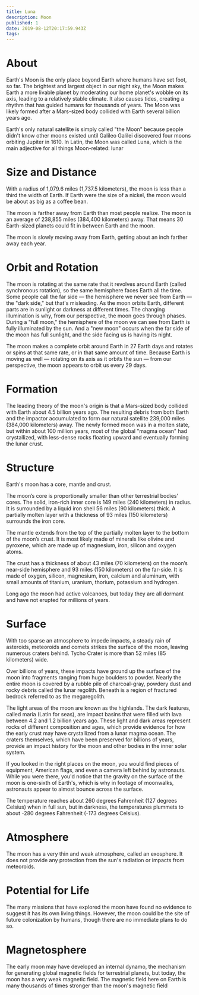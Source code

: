 ```yaml
---
title: Luna
description: Moon
published: 1
date: 2019-08-12T20:17:59.943Z
tags: 
---
```


# About
Earth's Moon is the only place beyond Earth where humans have set foot, so far. The brightest and largest object in our night sky, the Moon makes Earth a more livable planet by moderating our home planet's wobble on its axis, leading to a relatively stable climate. It also causes tides, creating a rhythm that has guided humans for thousands of years. The Moon was likely formed after a Mars-sized body collided with Earth several billion years ago.

Earth's only natural satellite is simply called "the Moon" because people didn't know other moons existed until Galileo Galilei discovered four moons orbiting Jupiter in 1610. In Latin, the Moon was called Luna, which is the main adjective for all things Moon-related: lunar


# Size and Distance
With a radius of 1,079.6 miles (1,737.5 kilometers), the moon is less than a third the width of Earth. If Earth were the size of a nickel, the moon would be about as big as a coffee bean.

The moon is farther away from Earth than most people realize. The moon is an average of 238,855 miles (384,400 kilometers) away. That means 30 Earth-sized planets could fit in between Earth and the moon.

The moon is slowly moving away from Earth, getting about an inch farther away each year.

# Orbit and Rotation
The moon is rotating at the same rate that it revolves around Earth (called synchronous rotation), so the same hemisphere faces Earth all the time. Some people call the far side &mdash; the hemisphere we never see from Earth &mdash; the "dark side," but that's misleading. As the moon orbits Earth, different parts are in sunlight or darkness at different times. The changing illumination is why, from our perspective, the moon goes through phases. During a "full moon," the hemisphere of the moon we can see from Earth is fully illuminated by the sun. And a "new moon" occurs when the far side of the moon has full sunlight, and the side facing us is having its night.

The moon makes a complete orbit around Earth in 27 Earth days and rotates or spins at that same rate, or in that same amount of time. Because Earth is moving as well &mdash; rotating on its axis as it orbits the sun &mdash; from our perspective, the moon appears to orbit us every 29 days.

# Formation
The leading theory of the moon's origin is that a Mars-sized body collided with Earth about 4.5 billion years ago. The resulting debris from both Earth and the impactor accumulated to form our natural satellite 239,000 miles (384,000 kilometers) away. The newly formed moon was in a molten state, but within about 100 million years, most of the global "magma ocean" had crystallized, with less-dense rocks floating upward and eventually forming the lunar crust.

# Structure
Earth's moon has a core, mantle and crust.

The moon’s core is proportionally smaller than other terrestrial bodies' cores. The solid, iron-rich inner core is 149 miles (240 kilometers) in radius. It is surrounded by a liquid iron shell 56 miles (90 kilometers) thick. A partially molten layer with a thickness of 93 miles (150 kilometers) surrounds the iron core.

The mantle extends from the top of the partially molten layer to the bottom of the moon’s crust. It is most likely made of minerals like olivine and pyroxene, which are made up of magnesium, iron, silicon and oxygen atoms.

The crust has a thickness of about 43 miles (70 kilometers) on the moon’s near-side hemisphere and 93 miles (150 kilometers) on the far-side. It is made of oxygen, silicon, magnesium, iron, calcium and aluminum, with small amounts of titanium, uranium, thorium, potassium and hydrogen.

Long ago the moon had active volcanoes, but today they are all dormant and have not erupted for millions of years.

# Surface
With too sparse an atmosphere to impede impacts, a steady rain of asteroids, meteoroids and comets strikes the surface of the moon, leaving numerous craters behind. Tycho Crater is more than 52 miles (85 kilometers) wide.

Over billions of years, these impacts have ground up the surface of the moon into fragments ranging from huge boulders to powder. Nearly the entire moon is covered by a rubble pile of charcoal-gray, powdery dust and rocky debris called the lunar regolith. Beneath is a region of fractured bedrock referred to as the megaregolith.

The light areas of the moon are known as the highlands. The dark features, called maria (Latin for seas), are impact basins that were filled with lava between 4.2 and 1.2 billion years ago. These light and dark areas represent rocks of different composition and ages, which provide evidence for how the early crust may have crystallized from a lunar magma ocean. The craters themselves, which have been preserved for billions of years, provide an impact history for the moon and other bodies in the inner solar system.

If you looked in the right places on the moon, you would find pieces of equipment, American flags, and even a camera left behind by astronauts. While you were there, you'd notice that the gravity on the surface of the moon is one-sixth of Earth's, which is why in footage of moonwalks, astronauts appear to almost bounce across the surface.

The temperature reaches about 260 degrees Fahrenheit (127 degrees Celsius) when in full sun, but in darkness, the temperatures plummets to about -280 degrees Fahrenheit (-173 degrees Celsius).

# Atmosphere
The moon has a very thin and weak atmosphere, called an exosphere. It does not provide any protection from the sun's radiation or impacts from meteoroids.

# Potential for Life
The many missions that have explored the moon have found no evidence to suggest it has its own living things. However, the moon could be the site of future colonization by humans, though there are no immediate plans to do so.

# Magnetosphere
The early moon may have developed an internal dynamo, the mechanism for generating global magnetic fields for terrestrial planets, but today, the moon has a very weak magnetic field. The magnetic field here on Earth is many thousands of times stronger than the moon's magnetic field
